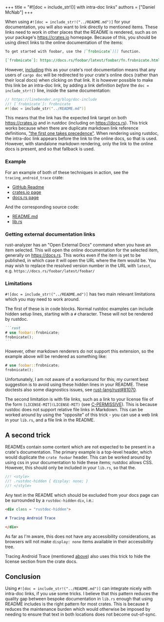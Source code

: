 +++
title = "#![doc = include_str!()] with intra-doc links"
authors = ["Daniel McNab"]
+++

When using `#![doc = include_str!("../README.md")]` for your documentation, you will also want to link directly to mentioned items.
These links need to work in other places that the README is rendered, such as on your package's <https://crates.io> homepage.
Because of this, you should be using direct links to the online documentation of the items:

```md
To get started with foobar, use the [`frobnicate`][] function.

[`frobnicate`]: https://docs.rs/foobar/latest/foobar/fn.frobnicate.html
```

However, [including](https://doc.rust-lang.org/rustdoc/write-documentation/the-doc-attribute.html#the-doc-attribute) this as your crate's root documentation means that any users of `cargo doc` will be redirected to your crate's online docs (rather than their local docs) when clicking on that link.
It is however possible to make this link be an intra-doc link, by adding a link definition *before* the `doc = include_str!()` line, inside the same documentation:

```rust
// https://linebender.org/blog/doc-include
//! [`frobnicate`]: frobnicate
#![doc = include_str("../README.md")]
```

This means that the link has the expected link target on both <https://crates.io> and in rustdoc (including on <https://docs.rs>).
This trick works because when there are duplicate markdown link reference definitions, ["the first one takes precedence"](https://spec.commonmark.org/0.31.2/#example-204).
When rendering using rustdoc, the intra-doc link appears before the link to the online docs, so that is used.
However, with standalone markdown rendering, only the link to the online docs is present, and so that fallback is used.

### Example

For an example of both of these techniques in action, see the `tracing_android_trace` crate:

- [GitHub Readme](https://github.com/linebender/android_trace/tree/main/tracing_android_trace)
- [crates.io page](https://crates.io/crates/tracing_android_trace)
- [docs.rs page](https://docs.rs/tracing_android_trace/latest/tracing_android_trace/)

And the corresponding source code:

- [README.md](https://github.com/linebender/android_trace/blob/main/tracing_android_trace/README.md?plain=1)
- [lib.rs](https://github.com/linebender/android_trace/blob/main/tracing_android_trace/src/lib.rs)

### Getting external documentation links

rust-analyzer has an "Open External Docs" command when you have an item selected.
This will open the online documentation for the selected item, generally on <https://docs.rs>.
This works even if the item is yet to be published, in which case it will open the URL where the item would be.
You may wish to replace the resolved version number in the URL with `latest`, e.g. `https://docs.rs/foobar/latest/foobar/`

### Limitations

`#![doc = include_str!("../README.md")]` has two main relevant limitations which you may need to work around.

The first of these is in code blocks.
Normal rustdoc examples can include hidden setup lines, starting with a `#` character.
These will not be rendered by rustdoc.

````md
```rust
# use foobar::frobnicate;
frobnicate();
```
````

However, other markdown renderers do not support this extension, so the example above will be rendered as something like:

```rust
# use foobar::frobnicate;
frobnicate();
```

Unfortunately, I am not aware of a workaround for this; my current best suggestion is to avoid using these hidden lines in your README.
These doctests also some diagnostics issues, see [rust-lang/rust#81070](https://github.com/rust-lang/rust/issues/81070).

The second limitation is with file links, such as a link to your license file of the form `[LICENSE-MIT](LICENSE-MIT)` (see [C-PERMISSIVE](https://rust-lang.github.io/api-guidelines/necessities.html#crate-and-its-dependencies-have-a-permissive-license-c-permissive)).
This is because rustdoc does not support relative file links in Markdown.
This can be worked around by using the "opposite" of this trick - you can use a web link in your `lib.rs`, and a file link in the README.

## A second trick

READMEs contain some content which are not expected to be present in a crate's documentation.
The primary example is a top-level header, which would duplicate the `crate foobar` header.
This can be worked around by using css in your documentation to hide these items; rustdoc allows CSS.
However, this should only be included in your `lib.rs`, so that the.

```rs
//! <style>
//! .rustdoc-hidden { display: none; }
//! </style>
```

Any text in the README which should be excluded from your docs page can be surrounded by a `rustdoc-hidden` `div`, i.e.:

```md
<div class = "rustdoc-hidden">

# Tracing Android Trace

</div>
```

As far as I'm aware, this does not have any accessibility considerations, as browsers will not make `display: none` items available in their accessibility tree.

Tracing Android Trace (mentioned [above](#example)) also uses this trick to hide the license section from the crate docs.

## Conclusion

Using `#![doc = include_str!("../README.md")]` can integrate nicely with intra-doc links, if you use some tricks.
I believe that this pattern reduces the quality gap between bespoke documentation in `lib.rs` enough that using README includes is the right pattern for most crates.
This is because it reduces the maintenance burden which would otherwise be imposed by needing to ensure that text in both locations does not become out-of-sync.
